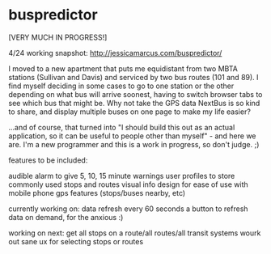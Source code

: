 buspredictor
============

[VERY MUCH IN PROGRESS!]

4/24 working snapshot: http://jessicamarcus.com/buspredictor/

I moved to a new apartment that puts me equidistant from two MBTA stations (Sullivan and Davis) and serviced by two 
bus routes (101 and 89). I find myself deciding in some cases to go to one station or the other depending on what bus 
will arrive soonest, having to switch browser tabs to see which bus that might be. Why not take the GPS data NextBus
is so kind to share, and display multiple buses on one page to make my life easier?

...and of course, that turned into "I should build this out as an actual application, so it can be useful to people other than myself" - and here we are. I'm a new programmer and this is a work in progress, so don't judge. ;)

features to be included:

audible alarm to give 5, 10, 15 minute warnings
user profiles to store commonly used stops and routes
visual info design for ease of use with mobile
phone gps features (stops/buses nearby, etc)

currently working on: 
data refresh every 60 seconds
a button to refresh data on demand, for the anxious :)

working on next:
get all stops on a route/all routes/all transit systems
wourk out sane ux for selecting stops or routes
